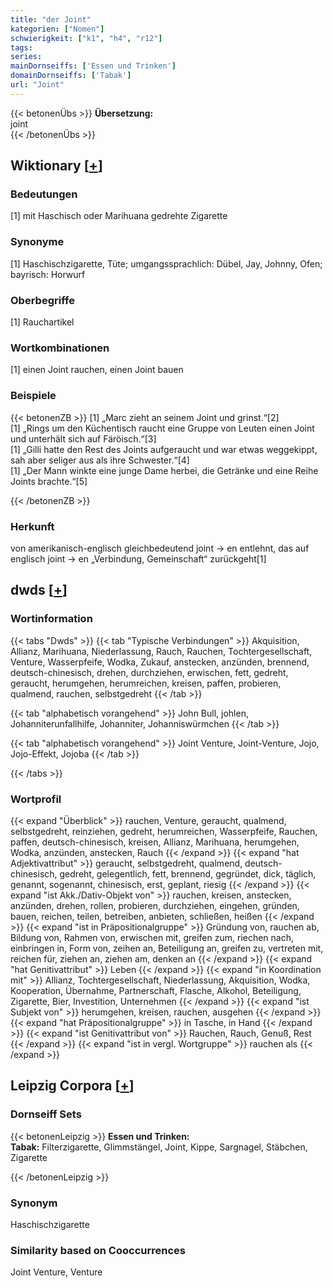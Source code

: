 ```yaml
---
title: "der Joint"
kategorien: ["Nomen"]
schwierigkeit: ["k1", "h4", "r12"]
tags:
series:
mainDornseiffs: ['Essen und Trinken']
domainDornseiffs: ['Tabak']
url: "Joint"
---
```


{{< betonenÜbs >}}
**Übersetzung:**  
joint  
{{< /betonenÜbs >}}

## Wiktionary [[+](https://de.wiktionary.org/wiki/Joint)]

### Bedeutungen
[1] mit Haschisch oder Marihuana gedrehte Zigarette  

### Synonyme
[1] Haschischzigarette, Tüte; umgangssprachlich: Dübel, Jay, Johnny, Ofen; bayrisch: Horwurf  

### Oberbegriffe
[1] Rauchartikel  

### Wortkombinationen
[1] einen Joint rauchen, einen Joint bauen  

### Beispiele
{{< betonenZB >}}
[1] „Marc zieht an seinem Joint und grinst.“[2]  
[1] „Rings um den Küchentisch raucht eine Gruppe von Leuten einen Joint und unterhält sich auf Färöisch.“[3]  
[1] „Gilli hatte den Rest des Joints aufgeraucht und war etwas weggekippt, sah aber seliger aus als ihre Schwester.“[4]  
[1] „Der Mann winkte eine junge Dame herbei, die Getränke und eine Reihe Joints brachte.“[5]  

{{< /betonenZB >}}
### Herkunft
von amerikanisch-englisch gleichbedeutend joint → en entlehnt, das auf englisch joint → en „Verbindung, Gemeinschaft“ zurückgeht[1]  



## dwds [[+](https://www.dwds.de/wb/Joint)]

### Wortinformation
{{< tabs "Dwds" >}}
{{< tab "Typische Verbindungen" >}}
Akquisition, Allianz, Marihuana, Niederlassung, Rauch, Rauchen, Tochtergesellschaft, Venture, Wasserpfeife, Wodka, Zukauf, anstecken, anzünden, brennend, deutsch-chinesisch, drehen, durchziehen, erwischen, fett, gedreht, geraucht, herumgehen, herumreichen, kreisen, paffen, probieren, qualmend, rauchen, selbstgedreht
{{< /tab >}}

{{< tab "alphabetisch vorangehend" >}}
John Bull, johlen, Johanniterunfallhilfe, Johanniter, Johanniswürmchen
{{< /tab >}}

{{< tab "alphabetisch vorangehend" >}}
Joint Venture, Joint-Venture, Jojo, Jojo-Effekt, Jojoba
{{< /tab >}}

{{< /tabs >}}

### Wortprofil
{{< expand "Überblick" >}} rauchen, Venture, geraucht, qualmend, selbstgedreht, reinziehen, gedreht, herumreichen, Wasserpfeife, Rauchen, paffen, deutsch-chinesisch, kreisen, Allianz, Marihuana, herumgehen, Wodka, anzünden, anstecken, Rauch {{< /expand >}}
{{< expand "hat Adjektivattribut" >}} geraucht, selbstgedreht, qualmend, deutsch-chinesisch, gedreht, gelegentlich, fett, brennend, gegründet, dick, täglich, genannt, sogenannt, chinesisch, erst, geplant, riesig {{< /expand >}}
{{< expand "ist Akk./Dativ-Objekt von" >}} rauchen, kreisen, anstecken, anzünden, drehen, rollen, probieren, durchziehen, eingehen, gründen, bauen, reichen, teilen, betreiben, anbieten, schließen, heißen {{< /expand >}}
{{< expand "ist in Präpositionalgruppe" >}} Gründung von, rauchen ab, Bildung von, Rahmen von, erwischen mit, greifen zum, riechen nach, einbringen in, Form von, zeihen an, Beteiligung an, greifen zu, vertreten mit, reichen für, ziehen an, ziehen am, denken an {{< /expand >}}
{{< expand "hat Genitivattribut" >}} Leben {{< /expand >}}
{{< expand "in Koordination mit" >}} Allianz, Tochtergesellschaft, Niederlassung, Akquisition, Wodka, Kooperation, Übernahme, Partnerschaft, Flasche, Alkohol, Beteiligung, Zigarette, Bier, Investition, Unternehmen {{< /expand >}}
{{< expand "ist Subjekt von" >}} herumgehen, kreisen, rauchen, ausgehen {{< /expand >}}
{{< expand "hat Präpositionalgruppe" >}} in Tasche, in Hand {{< /expand >}}
{{< expand "ist Genitivattribut von" >}} Rauchen, Rauch, Genuß, Rest {{< /expand >}}
{{< expand "ist in vergl. Wortgruppe" >}} rauchen als {{< /expand >}}

## Leipzig Corpora [[+](https://corpora.uni-leipzig.de/en/res?word=Joint&corpusId=deu_newscrawl-public_2018)]

### Dornseiff Sets
{{< betonenLeipzig >}}
**Essen und Trinken:**  
**Tabak:** Filterzigarette, Glimmstängel, Joint, Kippe, Sargnagel, Stäbchen, Zigarette  

{{< /betonenLeipzig >}}

### Synonym
Haschischzigarette


### Similarity based on Cooccurrences
Joint Venture, Venture

